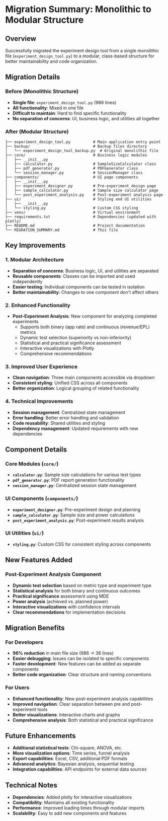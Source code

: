 # Migration Summary: Monolithic to Modular Structure

## Overview
Successfully migrated the experiment design tool from a single monolithic file (`experiment_design_tool.py`) to a modular, class-based structure for better maintainability and code organization.

## Migration Details

### Before (Monolithic Structure)
- **Single file**: `experiment_design_tool.py` (986 lines)
- **All functionality**: Mixed in one file
- **Difficult to maintain**: Hard to find specific functionality
- **No separation of concerns**: UI, business logic, and utilities all together

### After (Modular Structure)
```
├── experiment_design_tool.py          # Main application entry point
├── backup/                            # Backup files directory
│   └── experiment_design_tool_backup.py  # Original monolithic file
├── core/                              # Business logic modules
│   ├── __init__.py
│   ├── calculator.py                  # SampleSizeCalculator class
│   ├── pdf_generator.py               # PDFGenerator class
│   └── session_manager.py             # SessionManager class
├── components/                        # UI page components
│   ├── __init__.py
│   ├── experiment_designer.py         # Pre-experiment design page
│   ├── sample_calculator.py           # Sample size calculator page
│   └── post_experiment_analysis.py    # Post-experiment analysis page
├── ui/                                # Styling and UI utilities
│   ├── __init__.py
│   └── styling.py                     # Custom CSS styling
├── venv/                              # Virtual environment
├── requirements.txt                   # Dependencies (updated with plotly)
├── README.md                          # Project documentation
└── MIGRATION_SUMMARY.md               # This file
```

## Key Improvements

### 1. **Modular Architecture**
- **Separation of concerns**: Business logic, UI, and utilities are separated
- **Reusable components**: Classes can be imported and used independently
- **Easier testing**: Individual components can be tested in isolation
- **Better maintainability**: Changes to one component don't affect others

### 2. **Enhanced Functionality**
- **Post-Experiment Analysis**: New component for analyzing completed experiments
  - Supports both binary (app rate) and continuous (revenue/EPL) metrics
  - Dynamic test selection (superiority vs non-inferiority)
  - Statistical and practical significance assessment
  - Interactive visualizations with Plotly
  - Comprehensive recommendations

### 3. **Improved User Experience**
- **Clean navigation**: Three main components accessible via dropdown
- **Consistent styling**: Unified CSS across all components
- **Better organization**: Logical grouping of related functionality

### 4. **Technical Improvements**
- **Session management**: Centralized state management
- **Error handling**: Better error handling and validation
- **Code reusability**: Shared utilities and styling
- **Dependency management**: Updated requirements with new dependencies

## Component Details

### Core Modules (`core/`)
- **`calculator.py`**: Sample size calculations for various test types
- **`pdf_generator.py`**: PDF report generation functionality
- **`session_manager.py`**: Centralized session state management

### UI Components (`components/`)
- **`experiment_designer.py`**: Pre-experiment design and planning
- **`sample_calculator.py`**: Sample size and power calculations
- **`post_experiment_analysis.py`**: Post-experiment results analysis

### UI Utilities (`ui/`)
- **`styling.py`**: Custom CSS for consistent styling across components

## New Features Added

### Post-Experiment Analysis Component
- **Dynamic test selection** based on metric type and experiment type
- **Statistical analysis** for both binary and continuous outcomes
- **Practical significance** assessment using MDE
- **Power analysis** (achieved vs. planned power)
- **Interactive visualizations** with confidence intervals
- **Clear recommendations** for implementation decisions

## Migration Benefits

### For Developers
- **96% reduction** in main file size (986 → 36 lines)
- **Easier debugging**: Issues can be isolated to specific components
- **Faster development**: New features can be added as separate components
- **Better code organization**: Clear structure and naming conventions

### For Users
- **Enhanced functionality**: New post-experiment analysis capabilities
- **Improved navigation**: Clear separation between pre and post-experiment tools
- **Better visualizations**: Interactive charts and graphs
- **Comprehensive analysis**: Both statistical and practical significance

## Future Enhancements
- **Additional statistical tests**: Chi-square, ANOVA, etc.
- **More visualization options**: Time series, funnel analysis
- **Export capabilities**: Excel, CSV, additional PDF formats
- **Advanced analytics**: Bayesian analysis, sequential testing
- **Integration capabilities**: API endpoints for external data sources

## Technical Notes
- **Dependencies**: Added plotly for interactive visualizations
- **Compatibility**: Maintains all existing functionality
- **Performance**: Improved loading times through modular imports
- **Scalability**: Easy to add new components and features 